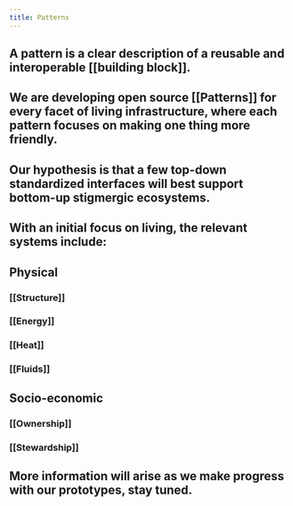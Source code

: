 ```yaml
---
title: Patterns
---
```


## A pattern is a clear description of a reusable and interoperable [[building block]].
## We are developing open source [[Patterns]] for every facet of living infrastructure, where each pattern focuses on making one thing more friendly.
## Our hypothesis is that a few top-down standardized interfaces will best support bottom-up stigmergic ecosystems.
## With an initial focus on living, the relevant systems include:
## Physical
### [[Structure]]
### [[Energy]]
### [[Heat]]
### [[Fluids]]
## Socio-economic
### [[Ownership]]
### [[Stewardship]]
## More information will arise as we make progress with our prototypes, stay tuned.
